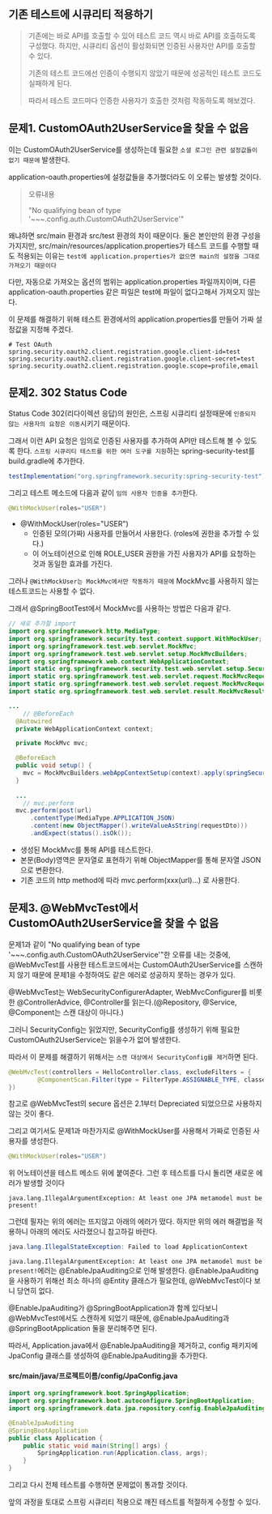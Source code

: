 ## 기존 테스트에 시큐리티 적용하기

> 기존에는 바로 API를 호출할 수 있어 테스트 코드 역시 바로 API를 호출하도록 구성했다. 하지만, 시큐리티 옵션이 활성화되면 인증된 사용자만 API를 호출할 수 있다.
>
> 기존의 테스트 코드에선 인증이 수행되지 않았기 때문에 성공적인 테스트 코드도 실패하게 된다.
>
> 따라서 테스트 코드마다 인증한 사용자가 호출한 것처럼 작동하도록 해보겠다.

## 문제1. CustomOAuth2UserService을 찾을 수 없음

이는 CustomOAuth2UserService를 생성하는데 필요한 `소셜 로그인 관련 설정값들이 없기 때문에` 발생한다.

application-oauth.properties에 설정값들을 추가했더라도 이 오류는 발생할 것이다.

> 오류내용
>
> "No qualifying bean of type '~~~.config.auth.CustomOAuth2UserService'"



왜냐하면  src/main 환경과 src/test 환경의 차이 때문이다. 둘은 본인만의 환경 구성을 가지지만, src/main/resources/application.properties가 테스트 코드를 수행할 때도 적용되는 이유는 `test에 application.properties가 없으면 main의 설정을 그대로 가져오기 때문이다`



다만, 자동으로 가져오는 옵션의 범위는 application.properties 파일까지이며, 다른 application-oauth.properties 같은 파일은 test에 파일이 없다고해서 가져오지 않는다.



이 문제를 해결하기 위해 테스트 환경에서의 application.properties를 만들어 가짜 설정값을 지정해 주겠다.

```properties
# Test OAuth
spring.security.oauth2.client.registration.google.client-id=test
spring.security.oauth2.client.registration.google.client-secret=test
spring.security.ouath2.client.registration.google.scope=profile,email
```

## 문제2. 302 Status Code

Status Code 302(리다이렉션 응답)의 원인은, 스프링 시큐리티 설정때문에 `인증되지 않는 사용자의 요청은 이동`시키기 때문이다.

그래서 이런 API 요청은 임의로 인증된 사용자를 추가하여 API만 테스트해 볼 수 있도록 한다. `스프링 시큐리티 테스트를 위한 여러 도구를 지원`하는 spring-security-test를 build.gradle에 추가한다.

```java
testImplementation("org.springframework.security:spring-security-test")
```

그리고 테스트 메소드에 다음과 같이 `임의 사용자 인증을 추가`한다.

```java
@WithMockUser(roles="USER")
```

- @WithMockUser(roles="USER")
  - 인증된 모의(가짜) 사용자를 만들어서 사용한다. (roles에 권한을 추가할 수 있다.)
  - 이 어노테이션으로 인해 ROLE_USER 권한을 가진 사용자가 API를 요청하는 것과 동일한 효과를 가진다.

그러나 `@WithMockUser는 MockMvc에서만 작동하기 때문에` MockMvc를 사용하지 않는 테스트코드는 사용할 수 없다.

그래서 @SpringBootTest에서 MockMvc를 사용하는 방법은 다음과 같다.

```java
// 새로 추가할 import
import org.springframework.http.MediaType;
import org.springframework.security.test.context.support.WithMockUser;
import org.springframework.test.web.servlet.MockMvc;
import org.springframework.test.web.servlet.setup.MockMvcBuilders;
import org.springframework.web.context.WebApplicationContext;
import static org.springframework.security.test.web.servlet.setup.SecurityMockMvcConfigurers.springSecurity;
import static org.springframework.test.web.servlet.request.MockMvcRequestBuilders.post;
import static org.springframework.test.web.servlet.request.MockMvcRequestBuilders.put;
import static org.springframework.test.web.servlet.result.MockMvcResultMatchers.status;

...
	// @BeforeEach
  @Autowired
  private WebApplicationContext context;

  private MockMvc mvc;

  @BeforeEach
  public void setup() {
  	mvc = MockMvcBuilders.webAppContextSetup(context).apply(springSecurity()).build();
  }
  
  ...
 	// mvc.perform
  mvc.perform(post(url)
      .contentType(MediaType.APPLICATION_JSON)
      .content(new ObjectMapper().writeValueAsString(requestDto)))
      .andExpect(status().isOk());
```

- 생성된 MockMvc를 통해 API를 테스트한다.
- 본문(Body)영역은 문자열로 표현하기 위해 ObjectMapper를 통해 문자열 JSON으로 변환한다.
- 기존 코드의 http method에 따라 mvc.perform(xxx(url)...) 로 사용한다.

## 문제3. @WebMvcTest에서 CustomOAuth2UserService을 찾을 수 없음

문제1과 같이 "No qualifying bean of type '~~~.config.auth.CustomOAuth2UserService'"한 오류를 내는 것중에, @WebMvcTest를 사용한 테스트코드에서는 CustomOAuth2UserService를 스캔하지 않기 때문에 문제1을 수정하여도 같은 에러로 성공하지 못하는 경우가 있다.



@WebMvcTest는 WebSecurityConfigurerAdapter, WebMvcConfigurer를 비롯한 @ControllerAdvice, @Controller를 읽는다.(@Repository, @Service, @Component는 스캔 대상이 아니다.)

그러니 SecurityConfig는 읽었지만, SecurityConfig를 생성하기 위해 필요한 CustomOAuth2UserService는 읽을수가 없어 발생한다.



따라서 이 문제를 해결하기 위해서는 `스캔 대상에서 SecurityConfig를 제거`하면 된다.

```java
@WebMvcTest(controllers = HelloController.class, excludeFilters = {
        @ComponentScan.Filter(type = FilterType.ASSIGNABLE_TYPE, classes = SecurityConfig.class)
})
```

참고로 @WebMvcTest의 secure 옵션은 2.1부터 Depreciated 되었으므로 사용하지 않는 것이 좋다.

그리고 여기서도 문제1과 마찬가지로 @WithMockUser를 사용해서 가짜로 인증된 사용자를 생성한다.

```java
@WithMockUser(roles="USER")
```

위 어노테이션을 테스트 메소드 위에 붙여준다. 그런 후 테스트를 다시 돌리면 새로운 에러가 발생할 것이다

```
java.lang.IllegalArgumentException: At least one JPA metamodel must be present!
```

그런데 필자는 위의 에러는 뜨지않고 아래의 에러가 떴다. 하지만 위의 에러 해결법을 적용하니 아래의 에러도 사라졌으니 참고하길 바란다.

```java
java.lang.IllegalStateException: Failed to load ApplicationContext
```

`java.lang.IllegalArgumentException: At least one JPA metamodel must be present!`에러는 @EnableJpaAuditing으로 인해 발생한다. @EnableJpaAuditing을 사용하기 위해선 최소 하나의 @Entity 클래스가 필요한데, @WebMvcTest이다 보니 당연히 없다.

@EnableJpaAuditing가 @SpringBootApplication과 함께 있다보니 @WebMvcTest에서도 스캔하게 되었기 때문에, @EnableJpaAuditing과 @SpringBootApplication 둘을 분리해주면 된다.



따라서, Application.java에서 @EnableJpaAuditing을 제거하고, config 패키지에 JpaConfig 클래스를 생성하여 @EnableJpaAuditing을 추가한다.

#### src/main/java/프로젝트이름/config/JpaConfig.java

```java
import org.springframework.boot.SpringApplication;
import org.springframework.boot.autoconfigure.SpringBootApplication;
import org.springframework.data.jpa.repository.config.EnableJpaAuditing;

@EnableJpaAuditing
@SpringBootApplication
public class Application {
    public static void main(String[] args) {
        SpringApplication.run(Application.class, args);
    }
}
```

그리고 다시 전체 테스트를 수행하면 문제없이 통과할 것이다.

앞의 과정을 토대로 스프링 시큐리티 적용으로 깨진 테스트를 적절하게 수정할 수 있다.